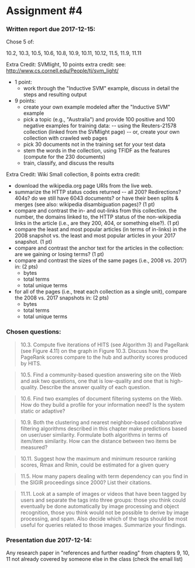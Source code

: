 # Assignment #4

### Written report due 2017-12-15:

Chose 5 of:

10.2, 10.3, 10.5, 10.6, 10.8, 10.9, 10.11, 10.12, 11.5, 11.9, 11.11

Extra Credit: SVMlight, 10 points extra credit:
see: http://www.cs.cornell.edu/People/tj/svm_light/
- 1 point:
    - work through the "Inductive SVM" example, discuss in detail the steps and resulting output
- 9 points:
    - create your own example modeled after the "Inductive SVM" example
    - pick a topic (e.g., "Australia") and provide 100 positive and 100 negative examples for training data:
      -- using the Reuters-21578 collection (linked from the SVMlight page)
      -- or, create your own collection with crawled web pages
    - pick 30 documents not in the training set for your test data
    - stem the words in the collection, using TFIDF as the features (compute for the 230 documents)
    - train, classify, and discuss the results

Extra Credit: Wiki Small collection, 8 points extra credit:
* download the wikipedia.org page URIs from the live web.  
* summarize the HTTP status codes returned -- all 200?  Redirections? 404s?  do we still have 6043 documents?  or have their been splits &  merges (see also: wikipedia disambiguation pages)?  (1 pt)
* compare and contrast the in- and out-links from this collection. the number, the domains linked to, the HTTP status of the non-wikipedia links in the article (i.e., are they 200, 404, or something else?). (1 pt)
* compare the least and most popular articles (in terms of in-links) in the 2008 snapshot vs. the least and most popular articles in your 2017 snapshot. (1 pt)
* compare and contrast the anchor text for the articles in the collection: are we gaining or losing terms? (1 pt)
* compare and contrast the sizes of the same pages (i.e., 2008 vs. 2017) in: (2 pts)
    - bytes
    - total terms
    - total unique terms
* for all of the pages (i.e., treat each collection as a single unit), compare the 2008 vs. 2017 snapshots in: (2 pts)
    - bytes
    - total terms
    - total unique terms

### Chosen questions:

> 10.3. Compute five iterations of HITS (see Algorithm 3) and PageRank (see Figure
4.11) on the graph in Figure 10.3. Discuss how the PageRank scores compare
to the hub and authority scores produced by HITS.

> 10.5. Find a community-based question answering site on the Web and ask two
questions, one that is low-quality and one that is high-quality. Describe the answer
quality of each question.

> 10.6. Find two examples of document filtering systems on the Web. How do they
build a profile for your information need? Is the system static or adaptive?

> 10.9. Both the clustering and nearest neighbor–based collaborative filtering algorithms
described in this chapter make predictions based on user/user similarity.
Formulate both algorithms in terms of item/item similarity. How can the distance
between two items be measured?

> 10.11. Suggest how the maximum and minimum resource ranking scores, Rmax
and Rmin, could be estimated for a given query

> 11.5. How many papers dealing with term dependency can you find in the SIGIR
proceedings since 2000? List their citations.

> 11.11. Look at a sample of images or videos that have been tagged by users and
separate the tags into three groups: those you think could eventually be done automatically
by image processing and object recognition, those you think would
not be possible to derive by image processing, and spam. Also decide which of the
tags should be most useful for queries related to those images. Summarize your
findings.

### Presentation due 2017-12-14:

Any research paper in "references and further reading" from chapters
9, 10, 11 not already covered by someone else in the class (check
the email list)
